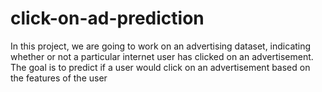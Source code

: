 # click-on-ad-prediction
In this project, we are going to work on an advertising dataset, indicating whether or not a particular internet user has clicked on an advertisement. The goal is to predict if a user would click on an advertisement based on the features of the user
